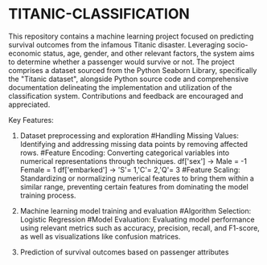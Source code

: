 # TITANIC-CLASSIFICATION
This repository contains a machine learning project focused on predicting survival outcomes from the infamous Titanic disaster. Leveraging socio-economic status, age, gender, and other relevant factors, the system aims to determine whether a passenger would survive or not.
The project comprises a dataset sourced from the Python Seaborn Library, specifically the "Titanic dataset", alongside Python source code and comprehensive documentation delineating the implementation and utilization of the classification system. Contributions and feedback are encouraged and appreciated.

Key Features:
1. Dataset preprocessing and exploration
   #Handling Missing Values: Identifying and addressing missing data points by removing affected rows.
   #Feature Encoding: Converting categorical variables into numerical representations through techniques.
       df['sex'] -> Male = -1        Female = 1
       df['embarked'] -> 'S'= 1,'C'= 2,'Q'= 3
   #Feature Scaling: Standardizing or normalizing numerical features to bring them within a similar range, preventing certain features from dominating the model training process.

2. Machine learning model training and evaluation
   #Algorithm Selection: Logistic Regression
   #Model Evaluation: Evaluating model performance using relevant metrics such as accuracy, precision, recall, and F1-score, as well as visualizations like confusion matrices.
   
3. Prediction of survival outcomes based on passenger attributes


